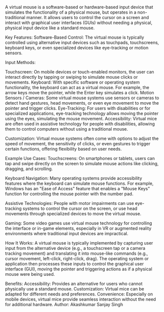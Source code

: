 A virtual mouse is a software-based or hardware-based input device that simulates the functionality of a physical mouse, but operates in a non-traditional manner. It allows users to control the cursor on a screen and interact with graphical user interfaces (GUIs) without needing a physical, physical input device like a standard mouse.

Key Features:
Software-Based Control: The virtual mouse is typically controlled using alternative input devices such as touchpads, touchscreens, keyboard keys, or even specialized devices like eye-tracking or motion sensors.

Input Methods:

Touchscreen: On mobile devices or touch-enabled monitors, the user can interact directly by tapping or swiping to simulate mouse clicks or movements.
Keyboard: With specific software or operating system functionality, the keyboard can act as a virtual mouse. For example, the arrow keys move the pointer, while the Enter key simulates a click.
Motion Sensors / Cameras: Some virtual mouse systems use sensors or cameras to detect hand gestures, head movements, or even eye movement to move the pointer and trigger clicks.
Eye-Tracking: For users with disabilities or for specialized applications, eye-tracking technology allows moving the pointer using the eyes, simulating the mouse movement.
Accessibility: Virtual mice are often used in assistive technology for people with disabilities, allowing them to control computers without using a traditional mouse.

Customization: Virtual mouse systems often come with options to adjust the speed of movement, the sensitivity of clicks, or even gestures to trigger certain functions, offering flexibility based on user needs.

Example Use Cases:
Touchscreens: On smartphones or tablets, users can tap and swipe directly on the screen to simulate mouse actions like clicking, dragging, and scrolling.

Keyboard Navigation: Many operating systems provide accessibility features where the keyboard can simulate mouse functions. For example, Windows has an "Ease of Access" feature that enables a "Mouse Keys" function for controlling the mouse pointer with the number pad.

Assistive Technologies: People with motor impairments can use eye-tracking systems to control the cursor on the screen, or use head movements through specialized devices to move the virtual mouse.

Gaming: Some video games use virtual mouse technology for controlling the interface or in-game elements, especially in VR or augmented reality environments where traditional input devices are impractical.

How It Works:
A virtual mouse is typically implemented by capturing user input from the alternative device (e.g., a touchscreen tap or a camera tracking movement) and translating it into mouse-like commands (e.g., cursor movement, left-click, right-click, drag). The operating system or application then processes these inputs to control the graphical user interface (GUI), moving the pointer and triggering actions as if a physical mouse were being used.

Benefits:
Accessibility: Provides an alternative for users who cannot physically use a standard mouse.
Customization: Virtual mice can be adapted for different needs and preferences.
Convenience: Especially on mobile devices, virtual mice provide seamless interaction without the need for additional hardware.
Author: Akashkumar Sanjay Singh
